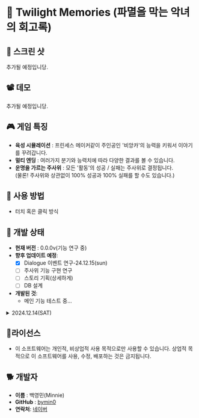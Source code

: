 # 👸 Twilight Memories (파멸을 막는 악녀의 회고록)

## 📸 스크린 샷
추가될 예정입니당.

## 📽️ 데모
추가될 예정입니당.

## 🎮 게임 특징
 - **육성 시뮬레이션** : 프린세스 메이커같이 주인공인 '비앙카'의 능력을 키워서 이야기를 꾸려갑니다.
 - **멀티 엔딩** : 여러가지 분기와 능력치에 따라 다양한 결과를 볼 수 있습니다.
 - **운명을 가르는 주사위** : 모든 '활동'의 성공 / 실패는 주사위로 결정됩니다.
     <br>(물론! 주사위와 상관없이 100% 성공과 100% 실패를 할 수도 있습니다.)

## 🚀 사용 방법
- 터치 혹은 클릭 방식

## 🚧 개발 상태
- **현재 버전** : 0.0.0v(기능 연구 중)
- **향후 업데이트 예정**:
 	- [x] Dialogue 이벤트 연구-24.12.15(sun)
  - [ ] 주사위 기능 구현 연구
  - [ ] 스토리 기획(상세하게)
  - [ ] DB 설계
- **개발된 것**:
	- 메인 기능 테스트 중...

<details>
<summary>2024.12.14(SAT)</summary>
<div markdown="1">
	<dl>
		<dt>현재 버전</dt> <dd>: 0.0.0v</dd>
		<dt>향후 업데이트 예정</dt>
			<dd>01. Dialogue 이벤트 연구</dd>
			<dd>02. 주사위 기능 구현 연구</dd>
      <dd>03. 스토리 기획(상세하게)</dd>
      <dd>04. DB 설계</dd>
	</dl>
</div>
</details>


## 📌라이선스
- 이 소프트웨어는 개인적, 비상업적 사용 목적으로만 사용할 수 있습니다. 상업적 목적으로 이 소프트웨어를 사용, 수정, 배포하는 것은 금지됩니다.

## 🐕 개발자
-   **이름**  : 백영민(Minnie)
-   **GitHub**  : [bymin0](https://github.com/bymin0)
-   **연락처**:  [네이버](ymbaek0@naver.com)
